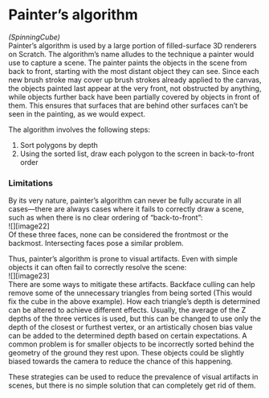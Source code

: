 # Painter’s algorithm
*(SpinningCube)*  
Painter’s algorithm is used by a large portion of filled-surface 3D renderers on Scratch. The algorithm’s name alludes to the technique a painter would use to capture a scene. The painter paints the objects in the scene from back to front, starting with the most distant object they can see. Since each new brush stroke may cover up brush strokes already applied to the canvas, the objects painted last appear at the very front, not obstructed by anything, while objects further back have been partially covered by objects in front of them. This ensures that surfaces that are behind other surfaces can’t be seen in the painting, as we would expect.

The algorithm involves the following steps:

1. Sort polygons by depth  
1. Using the sorted list, draw each polygon to the screen in back-to-front order

### 

### Limitations

By its very nature, painter’s algorithm can never be fully accurate in all cases—there are always cases where it fails to correctly draw a scene, such as when there is no clear ordering of “back-to-front”:  
![][image22]  
Of these three faces, none can be considered the frontmost or the backmost.  Intersecting faces pose a similar problem.

Thus, painter’s algorithm is prone to visual artifacts. Even with simple objects it can often fail to correctly resolve the scene:  
![][image23]  
There are some ways to mitigate these artifacts. Backface culling can help remove some of the unnecessary triangles from being sorted (This would fix the cube in the above example). How each triangle’s depth is determined can be altered to achieve different effects. Usually, the average of the Z depths of the three vertices is used, but this can be changed to use only the depth of the closest or furthest vertex, or an artistically chosen bias value can be added to the determined depth based on certain expectations. A common problem is for smaller objects to be incorrectly sorted behind the geometry of the ground they rest upon. These objects could be slightly biased towards the camera to reduce the chance of this happening.

These strategies can be used to reduce the prevalence of visual artifacts in scenes, but there is no simple solution that can completely get rid of them.